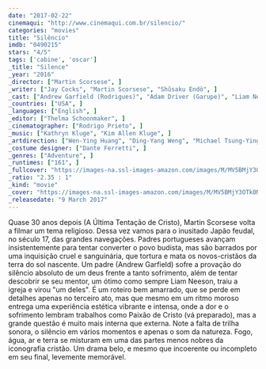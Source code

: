```yaml
---
date: "2017-02-22"
cinemaqui: "http://www.cinemaqui.com.br/silencio/"
categories: "movies"
title: "Silêncio"
imdb: "0490215"
stars: "4/5"
tags: ['cabine', 'oscar']
_title: "Silence"
_year: "2016"
_director: ["Martin Scorsese", ]
_writer: ["Jay Cocks", "Martin Scorsese", "Shûsaku Endô", ]
_cast: ["Andrew Garfield (Rodrigues)", "Adam Driver (Garupe)", "Liam Neeson (Ferreira)", "Tadanobu Asano (Interpreter)", "Ciarán Hinds (Father Valignano)", "Issei Ogata (Old Samurai / Inoue)", "Shin'ya Tsukamoto (Mokichi)", "Yoshi Oida (Ichizo)", "Yôsuke Kubozuka (Kichijiro)", ]
_countries: ["USA", ]
_languages: ["English", ]
_editor: ["Thelma Schoonmaker", ]
_cinematographer: ["Rodrigo Prieto", ]
_music: ["Kathryn Kluge", "Kim Allen Kluge", ]
_artdirection: ["Wen-Ying Huang", "Ding-Yang Weng", "Michael Tsung-Ying Yang", "Wang Zhi-Cheng", ]
_costume designer: ["Dante Ferretti", ]
_genres: ["Adventure", ]
_runtimes: ["161", ]
_fullcover: "https://images-na.ssl-images-amazon.com/images/M/MV5BMjY3OTk0NjA2NV5BMl5BanBnXkFtZTgwNTg3Mjc2MDI@.jpg"
_ratio: "2.35 : 1"
_kind: "movie"
_cover: "https://images-na.ssl-images-amazon.com/images/M/MV5BMjY3OTk0NjA2NV5BMl5BanBnXkFtZTgwNTg3Mjc2MDI@._V1._SX90_SY140_.jpg"
_releasedate: "9 March 2017"
---
```

Quase 30 anos depois (A Última Tentação de Cristo), Martin Scorsese volta a filmar um tema religioso. Dessa vez vamos para o inusitado Japão feudal, no século 17, das grandes navegações. Padres portugueses avançam insistentemente para tentar converter o povo budista, mas são barrados por uma inquisição cruel e sanguinária, que tortura e mata os novos-cristãos da terra do sol nascente. Um padre (Andrew Garfield) sofre a provação do silêncio absoluto de um deus frente a tanto sofrimento, além de tentar descobrir se seu mentor, um ótimo como sempre Liam Neeson, traiu a igreja e virou "um deles". É um roteiro bem amarrado, que se perde em detalhes apenas no terceiro ato, mas que mesmo em um ritmo moroso entrega uma experiência estética vibrante e intensa, onde a dor e o sofrimento lembram trabalhos como Paixão de Cristo (vá preparado), mas a grande questão é muito mais interna que externa. Note a falta de trilha sonora, o silêncio em vários momentos e apenas o som da natureza. Fogo, água, ar e terra se misturam em uma das partes menos nobres da iconografia cristão. Um drama belo, e mesmo que incoerente ou incompleto em seu final, levemente memorável.
